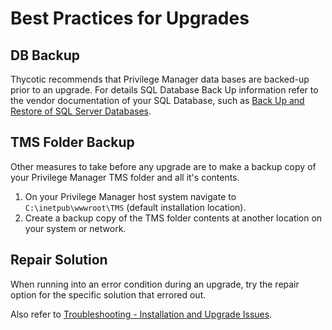 [title]: # (Best Practices)
[tags]: # (backups, troubleshooting)
[priority]: # (1654)
# Best Practices for Upgrades

## DB Backup

Thycotic recommends that Privilege Manager data bases are backed-up prior to an upgrade. For details SQL Database Back Up information refer to the vendor documentation of your SQL Database, such as [Back Up and Restore of SQL Server Databases](https://docs.microsoft.com/sql/relational-databases/backup-restore/back-up-and-restore-of-sql-server-databases?view=sql-server-ver15).

## TMS Folder Backup

Other measures to take before any upgrade are to make a backup copy of your Privilege Manager TMS folder and all it's contents.

1. On your Privilege Manager host system navigate to `C:\inetpub\wwwroot\TMS` (default installation location).
2. Create a backup copy of the TMS folder contents at another location on your system or network.

## Repair Solution

When running into an error condition during an upgrade, try the repair option for the specific solution that errored out.

Also refer to [Troubleshooting - Installation and Upgrade Issues](../../troubleshooting/install-upgrade/index.md).
